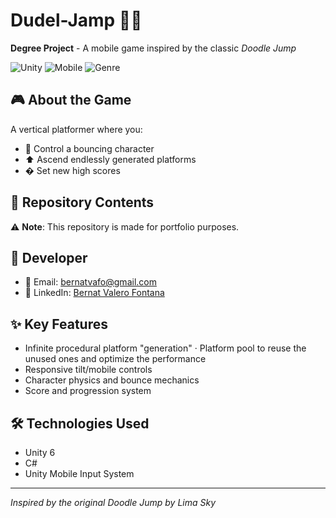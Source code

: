 # **Dudel-Jamp** 📱🦘  
**Degree Project** - A mobile game inspired by the classic *Doodle Jump*  

![Unity](https://img.shields.io/badge/Unity-2021.3+-black.svg?logo=unity&style=flat) 
![Mobile](https://img.shields.io/badge/Platform-iOS%20|%20Android-lightgrey) 
![Genre](https://img.shields.io/badge/Genre-Endless%20Jumper-blue)

## 🎮 About the Game  
A vertical platformer where you:  
- 🚀 Control a bouncing character  
- ⬆️ Ascend endlessly generated platforms    
- � Set new high scores  

## 📁 Repository Contents  
⚠ **Note**: This repository is made for portfolio purposes.  

## 🔧 Developer   
- 📧 Email: [bernatvafo@gmail.com](mailto:bernatvafo@gmail.com)  
- 💼 LinkedIn: [Bernat Valero Fontana](https://linkedin.com/in/bernatvafo)  

## ✨ Key Features  
- Infinite procedural platform "generation"
  · Platform pool to reuse the unused ones and optimize the performance
- Responsive tilt/mobile controls  
- Character physics and bounce mechanics  
- Score and progression system 

## 🛠️ Technologies Used  
- Unity 6  
- C#
- Unity Mobile Input System  

---

*Inspired by the original Doodle Jump by Lima Sky*  
